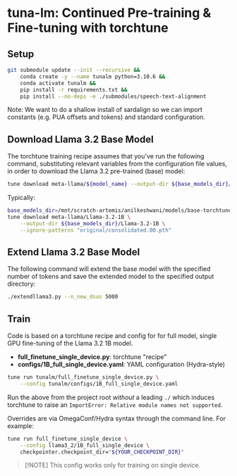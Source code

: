 # tuna-lm: Continued Pre-training & Fine-tuning with torchtune

## Setup

```bash
git submodule update --init --recursive &&
    conda create -y --name tunalm python=3.10.6 &&
    conda activate tunalm &&
    pip install -r requirements.txt &&
    pip install --no-deps -e ./submodules/speech-text-alignment
```

Note: We want to do a shallow install of sardalign so we can import constants (e.g. PUA offsets and tokens) and standard configuration.

## Download Llama 3.2 Base Model

The torchtune training recipe assumes that you've run the following command, substituting relevant variables from the configuration file values, in order to download the Llama 3.2 pre-trained (base) model:

``` bash
tune download meta-llama/${model_name} --output-dir ${base_models_dir}/${model_name} --ignore-patterns "original/consolidated.00.pth"
```

Typically:

```bash
base_models_dir=/mnt/scratch-artemis/anilkeshwani/models/base-torchtune/ &&
tune download meta-llama/Llama-3.2-1B \
    --output-dir ${base_models_dir}/Llama-3.2-1B \
    --ignore-patterns "original/consolidated.00.pth"
```

## Extend Llama 3.2 Base Model

The following command will extend the base model with the specified number of tokens and save the extended model to the specified output directory:

```bash
./extendllama3.py --n_new_dsus 5000
```

## Train

Code is based on a torchtune recipe and config for  for full model, single GPU fine-tuning of the Llama 3.2 1B model.

- **full_finetune_single_device.py**: torchtune "recipe"
- **configs/1B_full_single_device.yaml**: YAML configuration (Hydra-style)

```bash
tune run tunalm/full_finetune_single_device.py \
    --config tunalm/configs/1B_full_single_device.yaml
```

Run the above from the project root _without_ a leading `./` which induces torchtune to raise an `ImportError: Relative module names not supported`.

Overrides are via OmegaConf/Hydra syntax through the command line. For example:

```bash
tune run full_finetune_single_device \
    --config llama3_2/1B_full_single_device \
    checkpointer.checkpoint_dir="${YOUR_CHECKPOINT_DIR}"
```

> [!NOTE] This config works only for training on single device.
